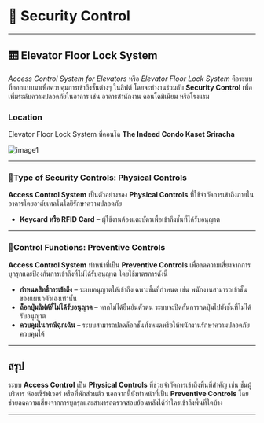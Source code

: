 # 🔐 Security Control

---

## 🛗 Elevator Floor Lock System

*Access Control System for Elevators* หรือ *Elevator Floor Lock System* คือระบบที่ออกแบบมาเพื่อควบคุมการเข้าถึงชั้นต่างๆ ในลิฟต์ 
โดยจะทำงานร่วมกับ **Security Control** เพื่อเพิ่มระดับความปลอดภัยในอาคาร เช่น อาคารสำนักงาน คอนโดมิเนียม หรือโรงแรม

### Location

Elevator Floor Lock System ที่คอนโด **The Indeed Condo Kaset Sriracha**

![image1](Img/IMG_9878.jpeg)

---

### 📌Type of Security Controls: **Physical Controls**

**Access Control System**  เป็นตัวอย่างของ **Physical Controls** 
ที่ใช้จำกัดการเข้าถึงภายในอาคารโดยอาศัยเทคโนโลยีรักษาความปลอดภัย

- **Keycard หรือ RFID Card** – ผู้ใช้งานต้องแตะบัตรเพื่อเข้าถึงชั้นที่ได้รับอนุญาต

---

### 📌Control Functions: **Preventive Controls**

**Access Control System** ทำหน้าที่เป็น **Preventive Controls**
เพื่อลดความเสี่ยงจากการบุกรุกและป้องกันการเข้าถึงที่ไม่ได้รับอนุญาต โดยใช้มาตรการดังนี้

- **กำหนดสิทธิ์การเข้าถึง** – ระบบอนุญาตให้เข้าถึงเฉพาะชั้นที่กำหนด เช่น พนักงานสามารถเข้าชั้นของแผนกตัวเองเท่านั้น
- **ล็อกปุ่มลิฟต์ที่ไม่ได้รับอนุญาต** – หากไม่ได้ยืนยันตัวตน ระบบจะปิดกั้นการกดปุ่มไปยังชั้นที่ไม่ได้รับอนุญาต
- **ควบคุมในกรณีฉุกเฉิน** – ระบบสามารถปลดล็อกชั้นทั้งหมดหรือให้พนักงานรักษาความปลอดภัยควบคุมได้

---

## สรุป
ระบบ **Access Control** เป็น **Physical Controls** ที่ช่วยจำกัดการเข้าถึงพื้นที่สำคัญ เช่น ชั้นผู้บริหาร ห้องเซิร์ฟเวอร์ หรือที่พักส่วนตัว 
นอกจากนี้ยังทำหน้าที่เป็น **Preventive Controls** โดยช่วยลดความเสี่ยงจากการบุกรุกและสามารถตรวจสอบย้อนหลังได้ว่าใครเข้าถึงพื้นที่ใดบ้าง

---
